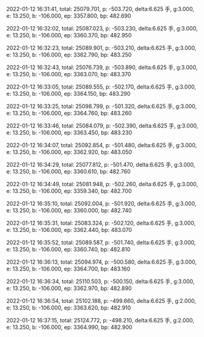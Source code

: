 2022-01-12 16:31:41, total: 25079.701, p: -503.720, delta:6.625 手, g:3.000, e: 13.250, b: -106.000, ep: 3357.800, bp: 482.690

2022-01-12 16:32:02, total: 25087.023, p: -503.230, delta:6.625 手, g:3.000, e: 13.250, b: -106.000, ep: 3360.370, bp: 482.950

2022-01-12 16:32:23, total: 25089.901, p: -503.210, delta:6.625 手, g:3.000, e: 13.250, b: -106.000, ep: 3362.790, bp: 483.250

2022-01-12 16:32:43, total: 25076.739, p: -503.890, delta:6.625 手, g:3.000, e: 13.250, b: -106.000, ep: 3363.070, bp: 483.370

2022-01-12 16:33:05, total: 25089.555, p: -502.170, delta:6.625 手, g:3.000, e: 13.250, b: -106.000, ep: 3364.150, bp: 483.290

2022-01-12 16:33:25, total: 25098.799, p: -501.320, delta:6.625 手, g:3.000, e: 13.250, b: -106.000, ep: 3364.760, bp: 483.260

2022-01-12 16:33:46, total: 25084.079, p: -502.390, delta:6.625 手, g:3.000, e: 13.250, b: -106.000, ep: 3363.450, bp: 483.230

2022-01-12 16:34:07, total: 25092.854, p: -501.480, delta:6.625 手, g:3.000, e: 13.250, b: -106.000, ep: 3362.920, bp: 483.050

2022-01-12 16:34:29, total: 25077.812, p: -501.470, delta:6.625 手, g:3.000, e: 13.250, b: -106.000, ep: 3360.610, bp: 482.760

2022-01-12 16:34:49, total: 25081.948, p: -502.260, delta:6.625 手, g:3.000, e: 13.250, b: -106.000, ep: 3359.340, bp: 482.700

2022-01-12 16:35:10, total: 25092.004, p: -501.920, delta:6.625 手, g:3.000, e: 13.250, b: -106.000, ep: 3360.000, bp: 482.740

2022-01-12 16:35:31, total: 25083.324, p: -502.120, delta:6.625 手, g:3.000, e: 13.250, b: -106.000, ep: 3362.440, bp: 483.070

2022-01-12 16:35:52, total: 25089.587, p: -501.740, delta:6.625 手, g:3.000, e: 13.250, b: -106.000, ep: 3360.740, bp: 482.810

2022-01-12 16:36:13, total: 25094.974, p: -500.580, delta:6.625 手, g:3.000, e: 13.250, b: -106.000, ep: 3364.700, bp: 483.160

2022-01-12 16:36:34, total: 25110.503, p: -500.150, delta:6.625 手, g:3.000, e: 13.250, b: -106.000, ep: 3362.970, bp: 482.890

2022-01-12 16:36:54, total: 25102.188, p: -499.660, delta:6.625 手, g:2.000, e: 13.250, b: -106.000, ep: 3363.620, bp: 482.910

2022-01-12 16:37:15, total: 25124.772, p: -498.210, delta:6.625 手, g:2.000, e: 13.250, b: -106.000, ep: 3364.990, bp: 482.900